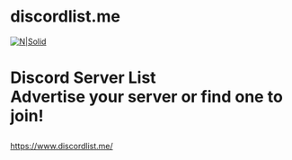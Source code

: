 # discordlist.me

[![N|Solid](https://discordapp.com/api/guilds/216713180624322560/embed.png?style=banner3)](https://discordlist.me/)

<h1><p>Discord Server List</br>
Advertise your server or find one to join!</p></h1>

https://www.discordlist.me/
